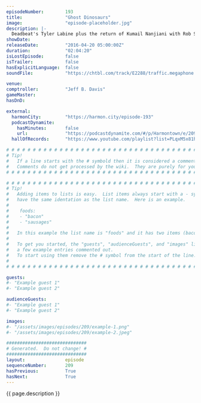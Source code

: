 ```yaml
---
episodeNumber:        193
title:                "Ghost Dinosaurs"
image:                "episode-placeholder.jpg"
description: |-
  Deadbeat's Tyler Labine plus the return of Kumail Nanjiani with Rob Schrab, Spencer and Jeff all on stage at once! Watch the video at harmontown.com/live! Music by Jeordie White
showDate:             
releaseDate:          "2016-04-20 05:00:00Z"
duration:             "02:04:20"
isLostEpisode:        false
isTrailer:            false
hasExplicitLanguage:  false
soundFile:            "https://chtbl.com/track/E2288/traffic.megaphone.fm/STA2609226706.mp3?updated=1560374783"

venue:                
comptroller:          "Jeff B. Davis"
gameMaster:           
hasDnD:               

external:
  harmonCity:         "https://harmon.city/episode-193"
  podcastDynamite:
    hasMinutes:       false
    url:              "https://podcastdynamite.com/#/p/Harmontown/e/209/193"
  hallOfRecords:      "https://www.youtube.com/playlist?list=PLqxM5x81hNOa_tw_XX9jRm7r-1_5oDMWD"

# # # # # # # # # # # # # # # # # # # # # # # # # # # # # # # # # # # # # # # # # # # # #
# Tip!
#   If a line starts with the # symbold then it is considered a comment.
#   Comments do not get processed by the wiki.  They are purely for your information.
# # # # # # # # # # # # # # # # # # # # # # # # # # # # # # # # # # # # # # # # # # # # #

# # # # # # # # # # # # # # # # # # # # # # # # # # # # # # # # # # # # # # # # # # # # #
# Tip!
#   Adding items to lists is easy.  List items always start with a - symbol and have
#   have the same identation as the list name.  Here is an example.
#
#    foods:
#    - "bacon"
#    - "sausages"
#
#   In this example the list name is "foods" and it has two items (bacon, and sausages).
#
#   To get you started, the "guests", "audienceGuests", and "images" lists below have
#   a few example entries commented out.
#   To start using them remove the # symbol from the start of the line.
#
# # # # # # # # # # # # # # # # # # # # # # # # # # # # # # # # # # # # # # # # # # # # #

guests:
#- "Example guest 1"
#- "Example guest 2"

audienceGuests:
#- "Example guest 1"
#- "Example guest 2"

images:
#- "/assets/images/episodes/209/example-1.png"
#- "/assets/images/episodes/209/example-2.jpeg"

##############################
# Generated.  Do not change! #
##############################
layout:               episode
sequenceNumber:       209
hasPrevious:          True
hasNext:              True
---
```


<!-- The episode description will be rendered here -->
{{ page.description }}

<!-- Add your content BELOW here -->
<!-- vvvvvvvvvvvvvvvvvvvvvvvvvvv -->




<!-- ^^^^^^^^^^^^^^^^^^^^^^^^^^^ -->
<!-- Add your content ABOVE here -->

<!-- The episode gallery will be rendered here -->